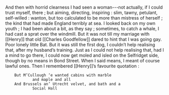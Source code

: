 And then with horrid clearness I had seen a woman---not actually, if I could trust myself, there ; but aiming, directing, inspiring : slim, tawny, petulant, self-willed : wanton, but too calculated to be more than mistress of herself ; the kind that had made England terribly at sea. I looked back on my own youth ; I had been about a bit, as they say ; sometimes, to catch a whale, I had cast a sprat over the windmill. But it was not till my marriage with [[Henry]] that old [[Charles Goodfellow]] dared to hint that I was going gay. Poor lonely little Bat. But it was still the first dog, I couldn’t help realising that, after my husband’s training. Just as I could not help realising that, had I a mind to go there, I could now get moled and isled on the Selfridget side, though by no means in Bond Street. When I said means, I meant of course lawful ones. Then I remembered [[Henry]]’s favourite quotation : 


        But M’Cullough ‘e wanted cabins with marble
                and maple and all
        And Brussels an’ Utrecht velvet, and bath and a 
                Social Hall